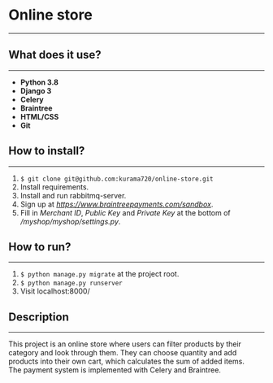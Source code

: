 # Online store

___

## What does it use?
___
- **Python 3.8** 
- **Django 3** 
- **Celery** 
- **Braintree** 
- **HTML/CSS** 
- **Git** 

## How to install?
___
1. ```$ git clone git@github.com:kurama720/online-store.git```
2. Install requirements.
3. Install and run rabbitmq-server.
4. Sign up at _https://www.braintreepayments.com/sandbox_.
5. Fill in _Merchant ID_, _Public Key_ and _Private Key_ at the bottom of _/myshop/myshop/settings.py_.   

## How to run?
___
1. ```$ python manage.py migrate``` at the project root.
2. ```$ python manage.py runserver```
3. Visit localhost:8000/

## Description
___
This project is an online store where users can filter products by their category and look through them. 
They can choose quantity and add products into their own cart, which calculates the sum of added items.   
The payment system is implemented with Celery and Braintree.